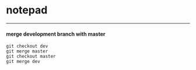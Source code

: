 # notepad

----

#### merge development branch with master
```
git checkout dev
git merge master
git checkout master
git merge dev
```
